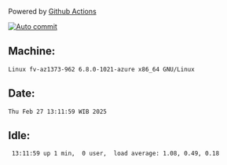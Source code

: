 Powered by [Github Actions](https://github.com/features/actions)

[![Auto commit](https://github.com/hiage/workstation/workflows/Auto%20commit/badge.svg)](https://github.com/hiage/workstation/actions?query=workflow%3A%22Auto+commit%22)

## Machine:
```
Linux fv-az1373-962 6.8.0-1021-azure x86_64 GNU/Linux
```
## Date:
```
Thu Feb 27 13:11:59 WIB 2025
```
## Idle:
```
 13:11:59 up 1 min,  0 user,  load average: 1.08, 0.49, 0.18
```
